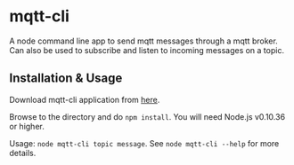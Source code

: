 # mqtt-cli

A node command line app to send mqtt messages through a mqtt broker. Can also be used to subscribe and listen to incoming messages on a topic.


## Installation & Usage

Download mqtt-cli application from [here](https://bitbucket.org/mindhelix/nmbl-mqtt/downloads).

Browse to the directory and do `npm install`. You will need Node.js v0.10.36 or higher.

Usage: `node mqtt-cli topic message`. See `node mqtt-cli --help` for more details.
